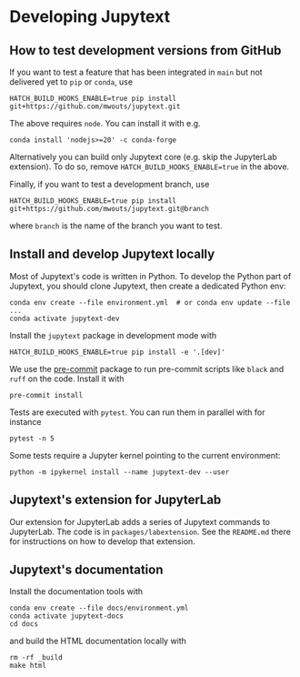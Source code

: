 # Developing Jupytext

## How to test development versions from GitHub

If you want to test a feature that has been integrated in `main` but not delivered yet to `pip` or `conda`, use
```
HATCH_BUILD_HOOKS_ENABLE=true pip install git+https://github.com/mwouts/jupytext.git
```

The above requires `node`. You can install it with e.g.
```
conda install 'nodejs>=20' -c conda-forge
```

Alternatively you can build only Jupytext core (e.g. skip the JupyterLab extension). To do so, remove `HATCH_BUILD_HOOKS_ENABLE=true` in the above.

Finally, if you want to test a development branch, use
```
HATCH_BUILD_HOOKS_ENABLE=true pip install git+https://github.com/mwouts/jupytext.git@branch
```
where `branch` is the name of the branch you want to test.

## Install and develop Jupytext locally

Most of Jupytext's code is written in Python. To develop the Python part of Jupytext, you should clone Jupytext, then create a dedicated Python env:
```
conda env create --file environment.yml  # or conda env update --file ...
conda activate jupytext-dev
```

Install the `jupytext` package in development mode with
```
HATCH_BUILD_HOOKS_ENABLE=true pip install -e '.[dev]'
```

We use the [pre-commit](https://pre-commit.com) package to run pre-commit scripts like `black` and `ruff` on the code.
Install it with
```
pre-commit install
```

Tests are executed with `pytest`. You can run them in parallel with for instance
```
pytest -n 5
```

Some tests require a Jupyter kernel pointing to the current environment:
```
python -m ipykernel install --name jupytext-dev --user
```

## Jupytext's extension for JupyterLab

Our extension for JupyterLab adds a series of Jupytext commands to JupyterLab. The code is in `packages/labextension`. See the `README.md` there for instructions on how to develop that extension.

## Jupytext's documentation

Install the documentation tools with
```
conda env create --file docs/environment.yml
conda activate jupytext-docs
cd docs
```
and build the HTML documentation locally with
```
rm -rf _build
make html
```
